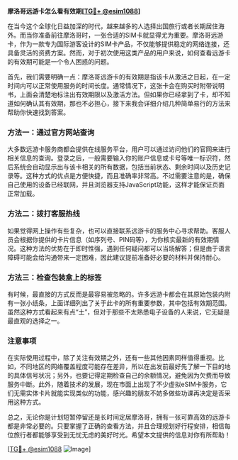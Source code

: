 **摩洛哥远游卡怎么看有效期[[TG💪+ @esim1088](https://t.me/s/esim1088)]**

在当今这个全球化日益加深的时代，越来越多的人选择出国旅行或者长期居住海外。而当你准备前往摩洛哥时，一张合适的SIM卡就显得尤为重要。摩洛哥远游卡，作为一款专为国际游客设计的SIM卡产品，不仅能够提供稳定的网络连接，还具备灵活的资费方案。然而，对于初次使用这类产品的用户来说，如何查看远游卡的有效期可能是一个令人困惑的问题。

首先，我们需要明确一点：摩洛哥远游卡的有效期是指该卡从激活之日起，在一定时间内可以正常使用服务的时间长度。通常情况下，这张卡会在购买时附带说明书，上面会清楚地标注出有效期限以及激活方法。但如果你已经拿到了卡，却不知道如何确认其有效期，那也不必担心，接下来我会详细介绍几种简单易行的方法来帮助你快速找到答案。

### 方法一：通过官方网站查询

大多数远游卡服务商都会提供在线服务平台，用户可以通过访问他们的官网来进行相关信息的查询。登录之后，一般需要输入你的账户信息或卡号等唯一标识符，然后系统会自动显示出与该卡相关的所有数据，包括当前状态、剩余时间以及历史记录等。这种方式的优点是方便快捷，而且准确率非常高。不过需要注意的是，确保自己使用的设备已经联网，并且浏览器支持JavaScript功能，这样才能保证页面正常加载。

### 方法二：拨打客服热线

如果觉得网上操作有些复杂，也可以直接联系远游卡的服务中心寻求帮助。客服人员会根据你提供的卡片信息（如序列号、PIN码等），为你核实最新的有效期情况。这种方法的优势在于即时性强，遇到任何疑问都可以当场解答；但是由于语言障碍可能会给沟通带来一定困难，因此建议提前准备好必要的材料并保持耐心。

### 方法三：检查包装盒上的标签

有时候，最直接的方式反而是最容易被忽略的。许多远游卡都会在其原始包装内附有一张小纸条，上面详细列出了关于此卡的所有重要参数，其中包括有效期范围。虽然这种方式看起来有点“土”，但对于那些不太熟悉电子设备的人来说，它无疑是最直观的选择之一。

### 注意事项

在实际使用过程中，除了关注有效期之外，还有一些其他因素同样值得重视。比如，不同地区的网络覆盖程度可能存在差异，所以在出发前最好先了解一下目的地的具体信号状况；另外，也要记得定期检查自己的余额情况，避免因为欠费而导致服务中断。此外，随着技术的发展，现在市面上出现了不少虚拟eSIM卡服务，它们无需实体卡片就能实现类似的功能，感兴趣的朋友不妨多做些功课再决定是否采用这种方式。

总之，无论你是计划短暂停留还是长时间定居摩洛哥，拥有一张可靠高效的远游卡都是非常必要的。只要掌握了正确的查看方法，并且合理规划好行程安排，相信每位旅行者都能够享受到无忧无虑的美好时光。希望本文提供的信息对你有所帮助！

[[TG💪+ @esim1088](https://t.me/s/esim1088) ![Image](https://i.postimg.cc/4NQfJmqS/Snipaste-2025-05-13-00-14-12.png)]